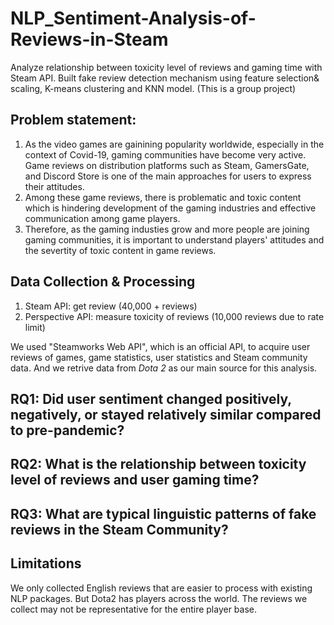 # NLP_Sentiment-Analysis-of-Reviews-in-Steam
Analyze relationship between toxicity level of reviews and gaming time with Steam API. Built fake review detection mechanism using feature selection&amp; scaling, K-means clustering and KNN model. (This is a group project)

## Problem statement:
1. As the video games are gainining popularity worldwide, especially in the context of Covid-19, gaming communities have become very active. Game reviews on distribution platforms such as Steam, GamersGate, and Discord Store is one of the main approaches for users to express their attitudes.
2. Among these game reviews, there is problematic and toxic content which is hindering development of the gaming industries and effective communication among game players.
3. Therefore, as the gaming industies grow and more people are joining gaming communities, it is important to understand players' attitudes and the severtity of toxic content in game reviews.

## Data Collection & Processing
1. Steam API: get review (40,000 + reviews)
2. Perspective API: measure toxicity of reviews (10,000 reviews due to rate limit)

We used "Steamworks Web API", which is an official API, to acquire user reviews of games, game statistics, user statistics and Steam community data. 
And we retrive data from *Dota 2* as our main source for this analysis. 


## RQ1: Did user sentiment changed positively, negatively, or stayed relatively similar compared to pre-pandemic?
## RQ2: What is the relationship between toxicity level of reviews and user gaming time?
## RQ3: What are typical linguistic patterns of fake reviews in the Steam Community?



## Limitations
We only collected English reviews that are easier to process with existing NLP packages. But Dota2 has players across the world. The reviews we collect may  not be  representative for the entire player base. 
